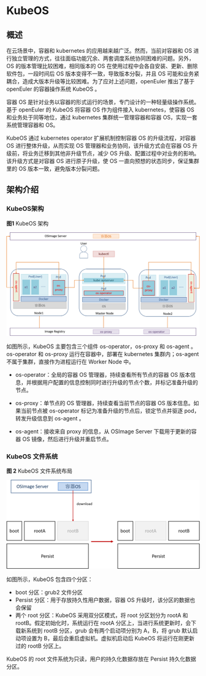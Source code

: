 # KubeOS

## 概述

在云场景中，容器和 kubernetes 的应用越来越广泛。然而，当前对容器和 OS 进行独立管理的方式，往往面临功能冗余、两套调度系统协同困难的问题。另外，OS 的版本管理比较困难，相同版本的 OS 在使用过程中会各自安装、更新、删除软件包，一段时间后 OS 版本变得不一致，导致版本分裂，并且 OS 可能和业务紧耦合，造成大版本升级等比较困难。为了应对上述问题，openEuler 推出了基于openEuler 的容器操作系统 KubeOS 。

容器 OS 是针对业务以容器的形式运行的场景，专门设计的一种轻量级操作系统。基于 openEuler 的 KubeOS 将容器 OS 作为组件接入 kubernetes，使容器 OS 和业务处于同等地位，通过 kubernetes 集群统一管理容器和容器 OS，实现一套系统管理容器和 OS。

KubeOS 通过 kubernetes operator 扩展机制控制容器 OS 的升级流程，对容器 OS 进行整体升级，从而实现 OS 管理器和业务协同，该升级方式会在容器 OS 升级前，将业务迁移到其他非升级节点，减少 OS 升级、配置过程中对业务的影响。该升级方式是对容器 OS 进行原子升级，使 OS 一直向预想的状态同步，保证集群里的 OS 版本一致，避免版本分裂问题。

## 架构介绍

### KubeOS架构

**图1** KubeOS 架构 

![](./figures/kubeos-architecture.png)

如图所示，KubeOS 主要包含三个组件 os-operator，os-proxy 和 os-agent 。os-operator 和 os-proxy 运行在容器中，部署在 kubernetes 集群内；os-agent 不属于集群，直接作为进程运行在 Worker Node 中。

- os-operator：全局的容器 OS 管理器，持续查看所有节点的容器 OS 版本信息，并根据用户配置的信息控制同时进行升级的节点个数，并标记准备升级的节点。

- os-proxy：单节点的 OS 管理器，持续查看当前节点的容器 OS 版本信息。如果当前节点被 os-operator 标记为准备升级的节点后，锁定节点并驱逐 pod，转发升级信息到 os-agent 。

- os-agent：接收来自 proxy 的信息，从 OSImage Server 下载用于更新的容器 OS 镜像，然后进行升级并重启节点。


### KubeOS 文件系统

**图 2** KubeOS 文件系统布局

![](./figures/file-system-layout-of-kubeos.png)



如图所示，KubeOS 包含四个分区：

- boot 分区：grub2 文件分区
- Persist 分区：用于存放持久性用户数据，容器 OS 升级时，该分区的数据也会保留
- 两个 root 分区：KubeOS 采用双分区模式，将 root 分区划分为 rootA 和 rootB。假定初始化时，系统运行在 rootA 分区上，当进行系统更新时，会下载新系统到 rootB 分区，grub 会有两个启动项分别为 A，B，将 grub 默认启动项设置为 B，最后会重启虚拟机。虚拟机启动后 KubeOS 将运行在刚更新过的 rootB 分区上。

KubeOS 的 root 文件系统为只读，用户的持久化数据存放在 Persist 持久化数据分区。